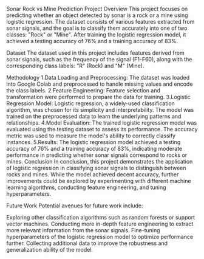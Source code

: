 
Sonar Rock vs Mine Prediction Project
Overview
This project focuses on predicting whether an object detected by sonar is a rock or a mine using logistic regression. The dataset consists of various features extracted from sonar signals, and the goal is to classify them accurately into one of two classes: "Rock" or "Mine". After training the logistic regression model, it achieved a testing accuracy of 76% and a training accuracy of 83%.

Dataset
The dataset used in this project includes features derived from sonar signals, such as the frequency of the signal (F1-F60), along with the corresponding class labels: "R" (Rock) and "M" (Mine).

Methodology
1.Data Loading and Preprocessing: The dataset was loaded into Google Colab and preprocessed to handle missing values and encode the class labels.
2.Feature Engineering: Feature selection and transformation were performed to prepare the data for training.
3.Logistic Regression Model: Logistic regression, a widely-used classification algorithm, was chosen for its simplicity and interpretability. The model was trained on the preprocessed data to learn the underlying patterns and relationships.
4.Model Evaluation: The trained logistic regression model was evaluated using the testing dataset to assess its performance. The accuracy metric was used to measure the model's ability to correctly classify instances.
5.Results: The logistic regression model achieved a testing accuracy of 76% and a training accuracy of 83%, indicating moderate performance in predicting whether sonar signals correspond to rocks or mines.
Conclusion
In conclusion, this project demonstrates the application of logistic regression in classifying sonar signals to distinguish between rocks and mines. While the model achieved decent accuracy, further improvements could be explored by experimenting with different machine learning algorithms, conducting feature engineering, and tuning hyperparameters.

Future Work
Potential avenues for future work include:

Exploring other classification algorithms such as random forests or support vector machines.
Conducting more in-depth feature engineering to extract more relevant information from the sonar signals.
Fine-tuning hyperparameters of the logistic regression model to optimize performance further.
Collecting additional data to improve the robustness and generalization ability of the model.
 
